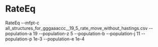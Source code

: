 RateEq
====================

RateEq --mfpt-c all_structures_for_gggaaaccc__19_5_rate_move_without_hastings.csv --population-a 19 --population-z 5 --population-b --population-j 11 --population-p 1e-3 --population-e 1e-4
